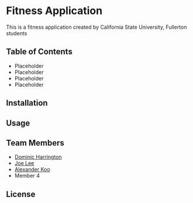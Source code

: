 # Fitness Application

This is a fitness application created by California State University, Fullerton students

## Table of Contents

- Placeholder
- Placeholder
- Placeholder
- Placeholder

## Installation

## Usage

## Team Members

- [Dominic Harrington](https://github.com/drharrington)
- [Joe Lee](https://github.com/j1yl)
- [Alexander Koo](https://github.com/a1exanderkoo)
- Member 4

## License
